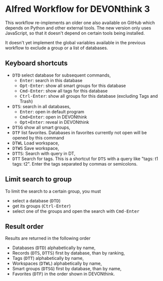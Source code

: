 # Alfred Workflow for DEVONthink 3

This workflow re-implements an older one also available on GitHub which depends on Python and other external tools. The new version only uses JavaScript, so that it doesn't depend on certain tools being installed.

It doesn't yet implement the global variables available in the previous workflow to exclude a group or a list of databases. 

## Keyboard shortcuts

- <kbd>DTD</kbd> select database for subsequent commands,
  - <kbd>Enter</kbd>: search in this database
  - <kbd>Opt-Enter</kbd>: show all smart groups for this database
  - <kbd>Cmd-Enter</kbd>: show all tags for this database
  - <kbd>Ctrl-Enter</kbd>: show all groups for this database (excluding Tags and Trash)
- <kbd>DTS</kbd>: search in all databases,
  - <kbd>Enter</kbd>: open in default program
  - <kbd>Cmd+Enter</kbd>: open in DEVONthink
  - <kbd>Opt+Enter</kbd>: reveal in DEVONthink
- <kbd>DTSG</kbd> show all smart groups,
- <kbd>DTF</kbd> list favorites. Databases in favorites currently not open will be opened by this command
- <kbd>DTWL</kbd> Load workspace,
- <kbd>DTWS</kbd> Save workspace,
- <kbd>DTTS</kbd>: Search with query in DT,
- <kbd>DTT</kbd> Search for tags. This is a shortcut for <kbd>DTS</kbd> with a query like "tags: t1 tags: t2". Enter the tags separated by commas or semicolons.

## Limit search to group

To limit the search to a certain group, you must
- select a database (<kbd>DTD</kbd>)
- get its groups (<kbd>Ctrl-Enter</kbd>)
- select one of the groups and open the search with <kbd>Cmd-Enter</kbd>
## Result order

Results are returned in the following order
- Databases (<kbd>DTD</kbd>) alphabetically by name,
- Records (<kbd>DTS</kbd>, <kbd>DTTS</kbd>) first by database, than by ranking,
- Tags (<kbd>DTT</kbd>) alphabetically by name,
- Workspaces (<kbd>DTWL</kbd>) alphabetically by name,
- Smart groups (<kbd>DTSG</kbd>) first by database, than by name,
- Favorites (<kbd>DTF</kbd>) in the order shown in DEVONthink.